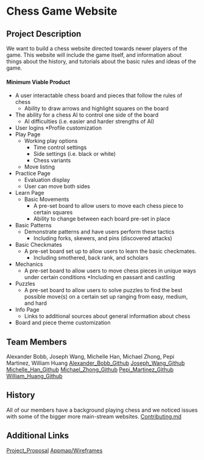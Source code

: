 # Chess Game Website
## Project Description 
We want to build a chess website directed towards newer players of the game. This website will include the game itself, and information about things about the history, and tutorials about the basic rules and ideas of the game. 
#### Minimum Viable Product
* A user interactable chess board and pieces that follow the rules of chess
	* Ability to draw arrows and highlight squares on the board
* The ability for a chess AI to control one side of the board
	* AI difficulties (i.e. easier and harder strengths of AI)
* User logins
	*Profile customization
* Play Page
	* Working play options
		* Time control settings
		* Side settings (i.e. black or white)
		* Chess variants
	* Move listing
* Practice Page
	* Evaluation display
	* User can move both sides
* Learn Page
	* Basic Movements
		* A pre-set board to allow users to move each chess piece to certain squares 
		* Ability to change between each board pre-set in place
* Basic Patterns
	* Demonstrate patterns and have users perform these tactics
		* Including forks, skewers, and pins (discovered attacks)
* Basic Checkmates
	* A pre-set board set up to allow users to learn the basic checkmates.
		* Including smothered, back rank, and scholars
* Mechanics
	* A pre-set board to allow users to move chess pieces in unique ways under certain conditions
		*Including en passant and castling
* Puzzles
	* A pre-set board to allow users to solve puzzles to find the best possible move(s) on a certain set up ranging from easy, medium, and hard
* Info Page
	* Links to additional sources about general information about chess
* Board and piece theme customization
 
## Team Members
Alexander Bobb, Joseph Wang, Michelle Han, Michael Zhong, Pepi Martinez, William Huang
[Alexander_Bobb_Github](https://github.com/AlexanderBobb)
[Joseph_Wang_Github](https://github.com/jw5374)
[Michelle_Han_Github](https://github.com/mich-han)
[Michael_Zhong_Github](https://github.com/mzhong360)
[Pepi_Martinez_Github]()
[William_Huang_Github]()
## History
All of our members have a background playing chess and we noticed issues with some of the bigger more main-stream websites. 
[Contributing.md](https://github.com/agile-dev-assignments/project-setup-team-washington-matrix/blob/master/CONTRIBUTING.md)

## Additional Links
[Project_Proposal](https://github.com/agile-dev-assignments/project-proposal-joal)
[Appmap/Wireframes](https://github.com/agile-dev-assignments/user-experience-design-team-washington-matrix/blob/main/README.md)

